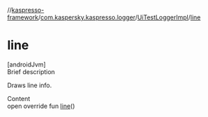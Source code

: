 //[kaspresso-framework](../../index.md)/[com.kaspersky.kaspresso.logger](../index.md)/[UiTestLoggerImpl](index.md)/[line](line.md)



# line  
[androidJvm]  
Brief description  


Draws line info.

  
Content  
open override fun [line](line.md)()  



